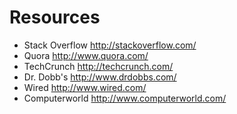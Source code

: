 # Resources

*	Stack Overflow <http://stackoverflow.com/>
*	Quora <http://www.quora.com/>
*	TechCrunch <http://techcrunch.com/>
*	Dr. Dobb's <http://www.drdobbs.com/>
*	Wired <http://www.wired.com/>
*	Computerworld <http://www.computerworld.com/>
